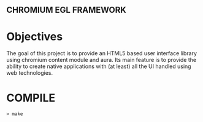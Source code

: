 CHROMIUM EGL FRAMEWORK
----------------------

Objectives
==========

The goal of this project is to provide an HTML5 based user interface library using chromium content module and aura.
Its main feature is to provide the ability to create native applications with (at least) all the UI handled using web technologies.

COMPILE
=======

```
> make
```
